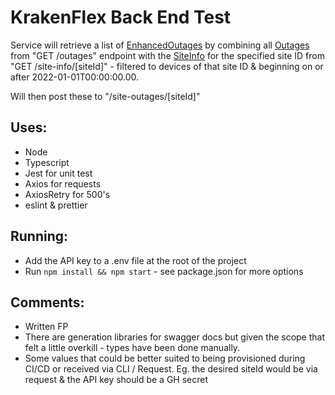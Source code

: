 # KrakenFlex Back End Test

Service will retrieve a list of [EnhancedOutages](https://github.com/olinew/kraken-flex/blob/cd08ff0a6d07148d67e6457d7e04c87a02f39363/src/integrations/interfaces.d.ts#L17) by combining all [Outages](https://github.com/olinew/kraken-flex/blob/cd08ff0a6d07148d67e6457d7e04c87a02f39363/src/integrations/interfaces.d.ts#L5) from "GET /outages" endpoint with the [SiteInfo](https://github.com/olinew/kraken-flex/blob/cd08ff0a6d07148d67e6457d7e04c87a02f39363/src/integrations/interfaces.d.ts#L23) for the specified site ID from "GET /site-info/[siteId]" - filtered to devices of that site ID & beginning on or after 2022-01-01T00:00:00.00.

Will then post these to "/site-outages/[siteId]"

## Uses:

- Node
- Typescript
- Jest for unit test
- Axios for requests
- AxiosRetry for 500's
- eslint & prettier

## Running:

- Add the API key to a .env file at the root of the project
- Run `npm install && npm start` - see package.json for more options

## Comments:

- Written FP
- There are generation libraries for swagger docs but given the scope that felt a little overkill - types have been done manually.
- Some values that could be better suited to being provisioned during CI/CD or received via CLI / Request. Eg. the desired siteId would be via request & the API key should be a GH secret
